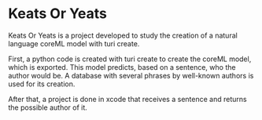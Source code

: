 # Keats Or Yeats

Keats Or Yeats is a project developed to study the creation of a natural language coreML model with turi create.

First, a python code is created with turi create to create the coreML model, which is exported. This model predicts, based on a sentence, who the author would be. A database with several phrases by well-known authors is used for its creation.

After that, a project is done in xcode that receives a sentence and returns the possible author of it.
